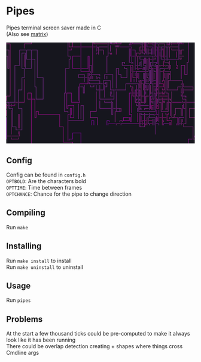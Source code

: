 # Pipes

Pipes terminal screen saver made in C  
(Also see [matrix](https://github.com/ibra-kdbra/Cpp_Projects/tree/main/Matrix_ScreenSaver))


<img src="screenshots/pipes.png" width="800">

## Config

Config can be found in `config.h`  
`OPTBOLD`: Are the characters bold  
`OPTTIME`: Time between frames  
`OPTCHANCE`: Chance for the pipe to change direction

## Compiling

Run `make`

## Installing

Run `make install` to install  
Run `make uninstall` to uninstall

## Usage

Run `pipes`

## Problems

At the start a few thousand ticks could be pre-computed to make it always look like it has been running  
There could be overlap detection creating + shapes where things cross  
Cmdline args
